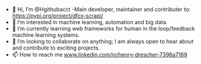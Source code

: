 - 👋 Hi, I’m @Hgithubacct
-Main developer, maintainer and contributer to: https://pypi.org/project/dfcx-scrapi/
- 👀 I’m interested in machine learning, automation and big data.
- 🌱 I’m currently learning web frameworks for human in the loop/feedback machine learning systems.
- 💞️ I’m looking to collaborate on anything; I am always open to hear about and contribute to exciting projects. 
- 📫 How to reach me www.linkedin.com/in/henry-drescher-7396a7169

<!---
Hgithubacct/Hgithubacct is a ✨ special ✨ repository because its `README.md` (this file) appears on your GitHub profile.
You can click the Preview link to take a look at your changes.
--->
